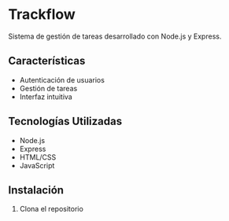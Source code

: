 # Trackflow

Sistema de gestión de tareas desarrollado con Node.js y Express.

## Características

- Autenticación de usuarios
- Gestión de tareas
- Interfaz intuitiva

## Tecnologías Utilizadas

- Node.js
- Express
- HTML/CSS
- JavaScript

## Instalación

1. Clona el repositorio 